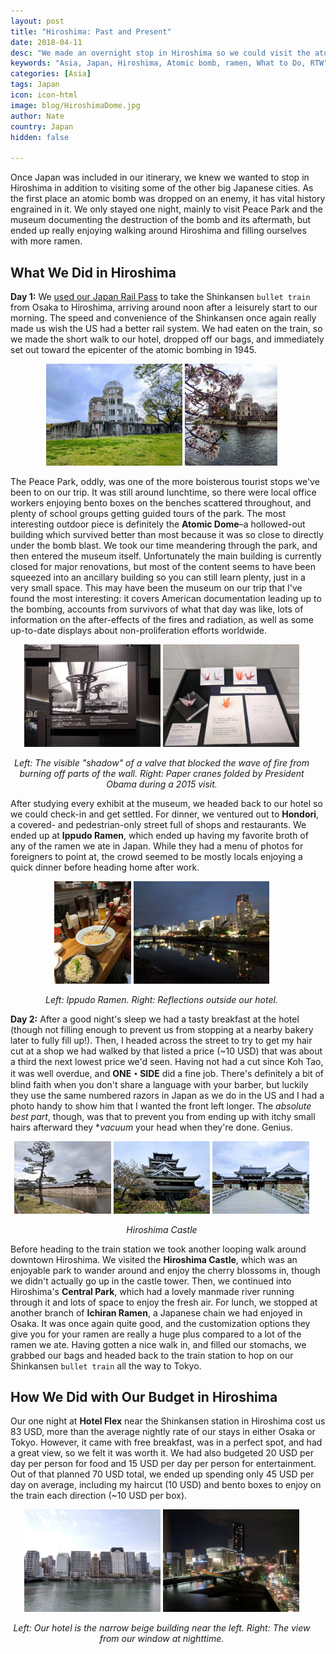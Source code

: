 ```yaml
---
layout: post
title: "Hiroshima: Past and Present"
date: 2018-04-11
desc: "We made an overnight stop in Hiroshima so we could visit the atomic bombing site and its museum, and found we loved the city itself as well (and its food!)."
keywords: "Asia, Japan, Hiroshima, Atomic bomb, ramen, What to Do, RTW"
categories: [Asia]
tags: Japan
icon: icon-html
image: blog/HiroshimaDome.jpg
author: Nate
country: Japan
hidden: false

---
```


Once Japan was included in our itinerary, we knew we wanted to stop in Hiroshima in addition to visiting some of the other big Japanese cities. As the first place an atomic bomb was dropped on an enemy, it has vital history engrained in it. We only stayed one night, mainly to visit Peace Park and the museum documenting the destruction of the bomb and its aftermath, but ended up really enjoying walking around Hiroshima and filling ourselves with more ramen.

## <i class="fa fa-check-square" aria-hidden="true" style="color:#2495C4;"></i> What We Did in Hiroshima

**Day 1:** We [used our Japan Rail Pass](/blog/2018/04/japan-trains/) to take the Shinkansen `bullet train` from Osaka to Hiroshima, arriving around noon after a leisurely start to our morning. The speed and convenience of the Shinkansen once again really made us wish the US had a better rail system. We had eaten on the train, so we made the short walk to our hotel, dropped off our bags, and immediately set out toward the epicenter of the atomic bombing in 1945.

<div style="text-align: center; max-width: calc(100% - 20px);"><a href="/static/assets/img/blog/HiroshimaDome.jpg" target="_blank"><img src="/static/assets/img/blog/HiroshimaDome.jpg" width="45%"></a> <a href="/static/assets/img/blog/HiroshimaDomeFlowers.jpg" target="_blank"><img src="/static/assets/img/blog/HiroshimaDomeFlowers.jpg" width="30.5%"></a></div><p></p>

The Peace Park, oddly, was one of the more boisterous tourist stops we've been to on our trip. It was still around lunchtime, so there were local office workers enjoying bento boxes on the benches scattered throughout, and plenty of school groups getting guided tours of the park. The most interesting outdoor piece is definitely the **Atomic Dome**–a hollowed-out building which survived better than most because it was so close to directly under the bomb blast. We took our time meandering through the park, and then entered the museum itself. Unfortunately the main building is currently closed for major renovations, but most of the content seems to have been squeezed into an ancillary building so you can still learn plenty, just in a very small space. This may have been the museum on our trip that I've found the most interesting: it covers American documentation leading up to the bombing, accounts from survivors of what that day was like, lots of information on the after-effects of the fires and radiation, as well as some up-to-date displays about non-proliferation efforts worldwide.

<div style="text-align: center; max-width: calc(100% - 20px);"><a href="/static/assets/img/blog/HiroshimaMuseumValveBurn.jpg" target="_blank"><img src="/static/assets/img/blog/HiroshimaMuseumValveBurn.jpg" width="45%"></a> <a href="/static/assets/img/blog/HiroshimaMuseumObamaCranes.jpg" target="_blank"><img src="/static/assets/img/blog/HiroshimaMuseumObamaCranes.jpg" width="45%"></a><p><i>Left: The visible "shadow" of a valve that blocked the wave of fire from burning off parts of the wall. Right: Paper cranes folded by President Obama during a 2015 visit.</i></p></div><p></p>

After studying every exhibit at the museum, we headed back to our hotel so we could check-in and get settled. For dinner, we ventured out to **Hondori**, a covered- and pedestrian-only street full of shops and restaurants. We ended up at **Ippudo Ramen**, which ended up having my favorite broth of any of the ramen we ate in Japan. While they had a menu of photos for foreigners to point at, the crowd seemed to be mostly locals enjoying a quick dinner before heading home after work.

<div style="text-align: center; max-width: calc(100% - 20px);"><a href="/static/assets/img/blog/HiroshimaIppudoRamen.jpg" target="_blank"><img src="/static/assets/img/blog/HiroshimaIppudoRamen.jpg" width="25.4%"></a> <a href="/static/assets/img/blog/HiroshimaNightReflections.jpg" target="_blank"><img src="/static/assets/img/blog/HiroshimaNightReflections.jpg" width="45%"></a><p><i>Left: Ippudo Ramen. Right: Reflections outside our hotel.</i></p></div><p></p>

**Day 2:** After a good night's sleep we had a tasty breakfast at the hotel (though not filling enough to prevent us from stopping at a nearby bakery later to fully fill up!). Then, I headed across the street to try to get my hair cut at a shop we had walked by that listed a price (~10 USD) that was about a third the next lowest price we'd seen. Having not had a cut since Koh Tao, it was well overdue, and **ONE・SIDE** did a fine job. There's definitely a bit of blind faith when you don't share a language with your barber, but luckily they use the same numbered razors in Japan as we do in the US and I had a photo handy to show him that I wanted the front left longer. The _absolute best part_, though, was that to prevent you from ending up with itchy small hairs afterward they **vacuum* your head when they're done. Genius.

<div style="text-align: center; max-width: calc(100% - 20px);"><a href="/static/assets/img/blog/HiroshimaCastleMote.jpg" target="_blank"><img src="/static/assets/img/blog/HiroshimaCastleMote.jpg" width="32%"></a> <a href="/static/assets/img/blog/HiroshimaCastle.jpg" target="_blank"><img src="/static/assets/img/blog/HiroshimaCastle.jpg" width="32%"></a> <a href="/static/assets/img/blog/HiroshimaCastleGate.jpg" target="_blank"><img src="/static/assets/img/blog/HiroshimaCastleGate.jpg" width="32%"></a><p><i>Hiroshima Castle</i></p></div><p></p>

Before heading to the train station we took another looping walk around downtown Hiroshima. We visited the **Hiroshima Castle**, which was an enjoyable park to wander around and enjoy the cherry blossoms in, though we didn't actually go up in the castle tower. Then, we continued into Hiroshima's **Central Park**, which had a lovely manmade river running through it and lots of space to enjoy the fresh air. For lunch, we stopped at another branch of **Ichiran Ramen**, a Japanese chain we had enjoyed in Osaka. It was once again quite good, and the customization options they give you for your ramen are really a huge plus compared to a lot of the ramen we ate. Having gotten a nice walk in, and filled our stomachs, we grabbed our bags and headed back to the train station to hop on our Shinkansen `bullet train` all the way to Tokyo.

## <i class="fa fa-check-square" aria-hidden="true" style="color:#2495C4;"></i> How We Did with Our Budget in Hiroshima

Our one night at **Hotel Flex** near the Shinkansen station in Hiroshima cost us 83 USD, more than the average nightly rate of our stays in either Osaka or Tokyo. However, it came with free breakfast, was in a perfect spot, and had a great view, so we felt it was worth it. We had also budgeted 20 USD per day per person for food and 15 USD per day per person for entertainment. Out of that planned 70 USD total, we ended up spending only 45 USD per day on average, including my haircut (10 USD) and bento boxes to enjoy on the train each direction (~10 USD per box).

<div style="text-align: center; max-width: calc(100% - 20px);"><a href="/static/assets/img/blog/HiroshimaHotelRiver.jpg" target="_blank"><img src="/static/assets/img/blog/HiroshimaHotelRiver.jpg" width="45%"></a> <a href="/static/assets/img/blog/HiroshimaNightView.jpg" target="_blank"><img src="/static/assets/img/blog/HiroshimaNightView.jpg" width="45%"></a><p><i>Left: Our hotel is the narrow beige building near the left. Right: The view from our window at nighttime.</i></p></div><p></p>

